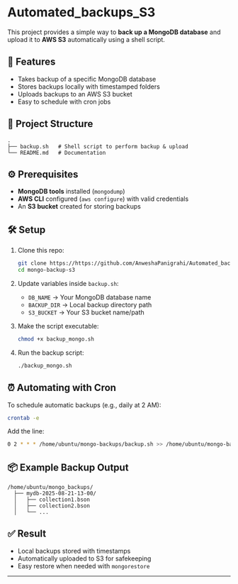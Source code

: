# Automated_backups_S3


This project provides a simple way to **back up a MongoDB database** and upload it to **AWS S3** automatically using a shell script.

## 🚀 Features
- Takes backup of a specific MongoDB database  
- Stores backups locally with timestamped folders  
- Uploads backups to an AWS S3 bucket  
- Easy to schedule with cron jobs  

## 📂 Project Structure
```
.
├── backup.sh   # Shell script to perform backup & upload
└── README.md   # Documentation
```

## ⚙️ Prerequisites
- **MongoDB tools** installed (`mongodump`)  
- **AWS CLI** configured (`aws configure`) with valid credentials  
- An **S3 bucket** created for storing backups  

## 🛠️ Setup
1. Clone this repo:
   ```bash
   git clone https://https://github.com/AnweshaPanigrahi/Automated_backups_S3.git
   cd mongo-backup-s3
   ```
2. Update variables inside `backup.sh`:
   - `DB_NAME` → Your MongoDB database name  
   - `BACKUP_DIR` → Local backup directory path  
   - `S3_BUCKET` → Your S3 bucket name/path  

3. Make the script executable:
   ```bash
   chmod +x backup_mongo.sh
   ```

4. Run the backup script:
   ```bash
   ./backup_mongo.sh
   ```

## ⏰ Automating with Cron
To schedule automatic backups (e.g., daily at 2 AM):
```bash
crontab -e
```
Add the line:
```bash
0 2 * * * /home/ubuntu/mongo-backups/backup.sh >> /home/ubuntu/mongo-backups/backup.log 2>&1
```

## 📦 Example Backup Output
```
/home/ubuntu/mongo_backups/
  ├── mydb-2025-08-21-13-00/
  │   ├── collection1.bson
  │   ├── collection2.bson
  │   └── ...
```

## ✅ Result
- Local backups stored with timestamps  
- Automatically uploaded to S3 for safekeeping  
- Easy restore when needed with `mongorestore`  

---

